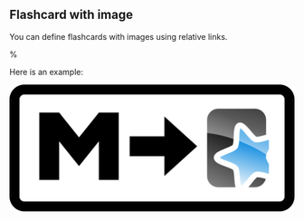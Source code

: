 ## Flashcard with image

You can define flashcards with images using relative links.

%

Here is an example:

![image relative linked from an adjacent folder](./images/md2apkglogo.png)

